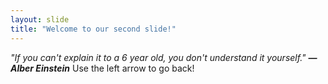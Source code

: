 ```yaml
---
layout: slide
title: "Welcome to our second slide!"
---
```

*"If you can't explain it to a 6 year old, you don't understand it yourself."*
                                                        _**—Alber Einstein**_
Use the left arrow to go back!
